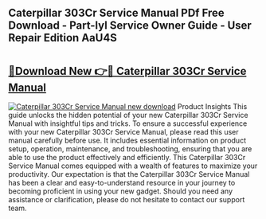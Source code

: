 ## Caterpillar 303Cr Service Manual PDf Free Download - Part-lyI Service Owner Guide - User Repair Edition AaU4S

# <h2><a href="http://bc76273.oget.top/?id=Caterpillar+303Cr+Service+Manual">🔗Download New 👉🔴 Caterpillar 303Cr Service Manual</a></h2>

[![Caterpillar 303Cr Service Manual new download](https://i.imgur.com/5g1atiW.png)](http://bc76273.oget.top/?id=Caterpillar+303Cr+Service+Manual)
Product Insights This guide unlocks the hidden potential of your new Caterpillar 303Cr Service Manual with insightful tips and tricks. To ensure a successful experience with your new Caterpillar 303Cr Service Manual, please read this user manual carefully before use. It includes essential information on product setup, operation, maintenance, and troubleshooting, ensuring that you are able to use the product effectively and efficiently. This Caterpillar 303Cr Service Manual comes equipped with a wealth of features to maximize your productivity. Our expectation is that the Caterpillar 303Cr Service Manual has been a clear and easy-to-understand resource in your journey to becoming proficient in using your new gadget. Should you need any assistance or clarification, please do not hesitate to contact our support team.
